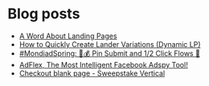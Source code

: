 # Blog posts
<!-- BLOG-POST-LIST:START -->
- [A Word About Landing Pages](https://afflift.com/f/threads/a-word-about-landing-pages.6908/)
- [How to Quickly Create Lander Variations &lpar;Dynamic LP&rpar;](https://afflift.com/f/threads/how-to-quickly-create-lander-variations-dynamic-lp.9770/)
- [#MondiadSpring: 💸💰 Pin Submit and 1/2 Click Flows 🚀](https://afflift.com/f/threads/mondiadspring-%F0%9F%92%B8%F0%9F%92%B0-pin-submit-and-1-2-click-flows-%F0%9F%9A%80.10455/)
- [AdFlex, The Most Intelligent Facebook Adspy Tool!](https://afflift.com/f/threads/adflex-the-most-intelligent-facebook-adspy-tool.9290/)
- [Checkout blank page - Sweepstake Vertical](https://afflift.com/f/threads/checkout-blank-page-sweepstake-vertical.10458/)
<!-- BLOG-POST-LIST:END -->
